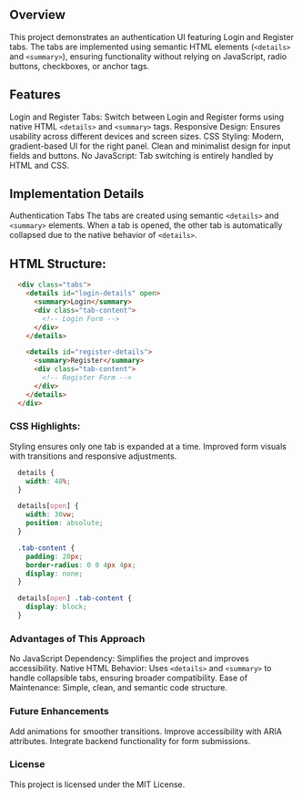 
## Overview
This project demonstrates an authentication UI featuring Login and Register tabs. The tabs are implemented using semantic HTML elements (`<details>` and `<summary>`), ensuring functionality without relying on JavaScript, radio buttons, checkboxes, or anchor tags.

## Features
Login and Register Tabs: Switch between Login and Register forms using native HTML `<details>` and `<summary>` tags.
Responsive Design: Ensures usability across different devices and screen sizes.
CSS Styling:
Modern, gradient-based UI for the right panel.
Clean and minimalist design for input fields and buttons.
No JavaScript: Tab switching is entirely handled by HTML and CSS.

## Implementation Details
Authentication Tabs
The tabs are created using semantic `<details>` and `<summary>` elements. When a tab is opened, the other tab is automatically collapsed due to the native behavior of `<details>`.

## HTML Structure:
``` HTML
  <div class="tabs">
    <details id="login-details" open>
      <summary>Login</summary>
      <div class="tab-content">
        <!-- Login Form -->
      </div>
    </details>

    <details id="register-details">
      <summary>Register</summary>
      <div class="tab-content">
        <!-- Register Form -->
      </div>
    </details>
  </div>
```

### CSS Highlights:
Styling ensures only one tab is expanded at a time.
Improved form visuals with transitions and responsive adjustments.

``` css
  details {
    width: 48%;
  }

  details[open] {
    width: 30vw;
    position: absolute;
  }

  .tab-content {
    padding: 20px;
    border-radius: 0 0 4px 4px;
    display: none;
  }

  details[open] .tab-content {
    display: block;
  }
```

### Advantages of This Approach
No JavaScript Dependency: Simplifies the project and improves accessibility.
Native HTML Behavior: Uses `<details>` and `<summary>` to handle collapsible tabs, ensuring broader compatibility.
Ease of Maintenance: Simple, clean, and semantic code structure.


### Future Enhancements
Add animations for smoother transitions.
Improve accessibility with ARIA attributes.
Integrate backend functionality for form submissions.

### License
This project is licensed under the MIT License.